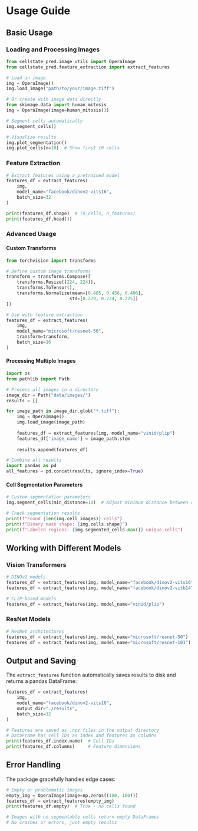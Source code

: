 # Usage Guide

## Basic Usage

### Loading and Processing Images

```python
from cellstate_pred.image_utils import OperaImage
from cellstate_pred.feature_extraction import extract_features

# Load an image
img = OperaImage()
img.load_image("path/to/your/image.tiff")

# Or create with image data directly
from skimage.data import human_mitosis
img = OperaImage(image=human_mitosis())

# Segment cells automatically
img.segment_cells()

# Visualize results
img.plot_segmentation()
img.plot_cells(n=10)  # Show first 10 cells
```

### Feature Extraction

```python
# Extract features using a pretrained model
features_df = extract_features(
    img, 
    model_name="facebook/dinov2-vits16", 
    batch_size=32
)

print(features_df.shape)  # (n_cells, n_features)
print(features_df.head())
```

### Advanced Usage

#### Custom Transforms

```python
from torchvision import transforms

# Define custom image transforms
transform = transforms.Compose([
    transforms.Resize((224, 224)),
    transforms.ToTensor(),
    transforms.Normalize(mean=[0.485, 0.456, 0.406], 
                        std=[0.229, 0.224, 0.225])
])

# Use with feature extraction
features_df = extract_features(
    img,
    model_name="microsoft/resnet-50",
    transform=transform,
    batch_size=16
)
```

#### Processing Multiple Images

```python
import os
from pathlib import Path

# Process all images in a directory
image_dir = Path("data/images/")
results = []

for image_path in image_dir.glob("*.tiff"):
    img = OperaImage()
    img.load_image(image_path)
    
    features_df = extract_features(img, model_name="vinid/plip")
    features_df['image_name'] = image_path.stem
    
    results.append(features_df)

# Combine all results
import pandas as pd
all_features = pd.concat(results, ignore_index=True)
```

#### Cell Segmentation Parameters

```python
# Custom segmentation parameters
img.segment_cells(min_distance=10)  # Adjust minimum distance between cell centers

# Check segmentation results
print(f"Found {len(img.cell_images)} cells")
print(f"Binary mask shape: {img.cells.shape}")
print(f"Labeled regions: {img.segmented_cells.max()} unique cells")
```

## Working with Different Models

### Vision Transformers

```python
# DINOv2 models
features_df = extract_features(img, model_name="facebook/dinov2-vits16")
features_df = extract_features(img, model_name="facebook/dinov2-vitb14")

# CLIP-based models  
features_df = extract_features(img, model_name="vinid/plip")
```

### ResNet Models

```python
# ResNet architectures
features_df = extract_features(img, model_name="microsoft/resnet-50")
features_df = extract_features(img, model_name="microsoft/resnet-101")
```

## Output and Saving

The `extract_features` function automatically saves results to disk and returns a pandas DataFrame:

```python
features_df = extract_features(
    img,
    model_name="facebook/dinov2-vits16",
    output_dir="./results",
    batch_size=32
)

# Features are saved as .npz files in the output directory
# DataFrame has cell IDs as index and features as columns
print(features_df.index.name)  # Cell IDs
print(features_df.columns)     # Feature dimensions
```

## Error Handling

The package gracefully handles edge cases:

```python
# Empty or problematic images
empty_img = OperaImage(image=np.zeros((100, 100)))
features_df = extract_features(empty_img)
print(features_df.empty)  # True - no cells found

# Images with no segmentable cells return empty DataFrames
# No crashes or errors, just empty results
```